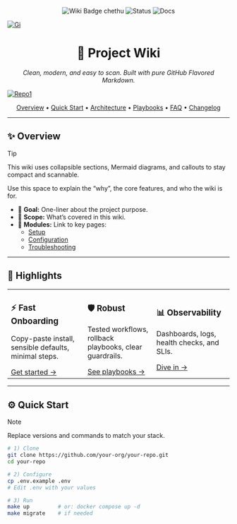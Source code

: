 <!-- HERO / TITLE -->
<p align="center">
  <img src="https://img.shields.io/badge/Wiki-Beautiful-blueviolet?logo=github&logoColor=white" alt="Wiki Badge chethu" />
  <img src="https://img.shields.io/badge/Status-Active-success" alt="Status" />
  <img src="https://img.shields.io/badge/Docs-AutoGenerated-informational" alt="Docs" />
</p>

[![Gi](https://img.shields.io/badge/GitHub-MyCustomTex-black?logo=github&logoColor=white)](https://github.com/username/repo1)


<h1 align="center">🚀 Project Wiki</h1>
<p align="center">
  <i>Clean, modern, and easy to scan. Built with pure GitHub Flavored Markdown.</i>
</p>

[![Repo1](https://img.shields.io/badge/-Repo1-black?logo=github&logoColor=white)](https://github.com/username/repo1)  

<!-- QUICK NAV / CTA -->
<p align="center">
  <a href="#-overview">Overview</a> •
  <a href="#-quick-start">Quick Start</a> •
  <a href="#-architecture">Architecture</a> •
  <a href="#-playbooks">Playbooks</a> •
  <a href="#-faq">FAQ</a> •
  <a href="#-changelog">Changelog</a>
</p>

---

<!-- OVERVIEW -->
## ✨ Overview
> [!TIP]
> This wiki uses collapsible sections, Mermaid diagrams, and callouts to stay compact and scannable.

Use this space to explain the “why”, the core features, and who the wiki is for.

- 🎯 **Goal:** One-liner about the project purpose.
- 🧭 **Scope:** What’s covered in this wiki.
- 🧩 **Modules:** Link to key pages:
  - [Setup](./Setup.md)
  - [Configuration](./Configuration.md)
  - [Troubleshooting](./Troubleshooting.md)

---

<!-- HIGHLIGHTS / CARDS -->
## 🧱 Highlights
<table>
  <tr>
    <td>
      <h3>⚡ Fast Onboarding</h3>
      <p>Copy-paste install, sensible defaults, minimal steps.</p>
      <a href="#-quick-start">Get started →</a>
    </td>
    <td>
      <h3>🛡️ Robust</h3>
      <p>Tested workflows, rollback playbooks, clear guardrails.</p>
      <a href="#-playbooks">See playbooks →</a>
    </td>
    <td>
      <h3>📊 Observability</h3>
      <p>Dashboards, logs, health checks, and SLIs.</p>
      <a href="./Observability.md">Dive in →</a>
    </td>
  </tr>
</table>

---

<!-- QUICK START -->
## ⚙️ Quick Start
> [!NOTE]
> Replace versions and commands to match your stack.

```bash
# 1) Clone
git clone https://github.com/your-org/your-repo.git
cd your-repo

# 2) Configure
cp .env.example .env
# Edit .env with your values

# 3) Run
make up         # or: docker compose up -d
make migrate    # if needed
